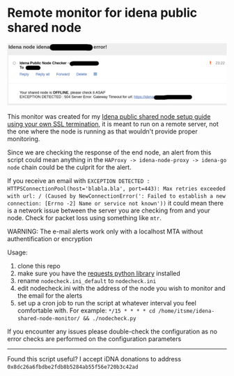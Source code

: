 # Remote monitor for idena public shared node

![Screenshot](screenshot_nodewatch.png)

This monitor was created for my [Idena public shared node setup guide using your own SSL termination](https://github.com/pocoloko/idena-shared-node), it is meant to run on a remote server, not the one where the node is running as that wouldn't provide proper monitoring.

Since we are checking the response of the end node, an alert from this script could mean anything in the `HAProxy -> idena-node-proxy -> idena-go node` chain could be the culprit for the alert.

If you receive an email with `EXCEPTION DETECTED : HTTPSConnectionPool(host='blabla.bla', port=443): Max retries exceeded with url: / (Caused by NewConnectionError(': Failed to establish a new connection: [Errno -2] Name or service not known'))` it could mean there is a network issue between the server you are checking from and your node. Check for packet loss using something like `mtr`.

WARNING: The e-mail alerts work only with a localhost MTA without authentification or encryption

Usage:

1. clone this repo
2. make sure you have the [requests python library](https://docs.python-requests.org/en/master/) installed
3. rename `nodecheck.ini_default` to `nodecheck.ini`
4. edit nodecheck.ini with the address of the node you wish to monitor and the email for the alerts
5. set up a cron job to run the script at whatever interval you feel comfortable with. For example: `*/15 * * * * cd /home/itsme/idena-shared-node-monitor/ && ./nodecheck.py`

If you encounter any issues please double-check the configuration as no error checks are performed on the configuration parameters

---
Found this script useful? I accept iDNA donations to address `0x8dc26a6fbdbe2fdb8b5284ab55f56e720b3c42ad`
